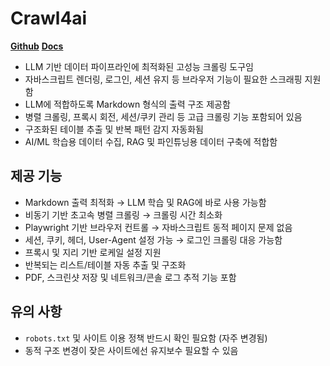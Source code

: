 # Crawl4ai

**[Github](https://github.com/unclecode/crawl4ai)**
**[Docs](https://docs.crawl4ai.com/)**

- LLM 기반 데이터 파이프라인에 최적화된 고성능 크롤링 도구임
- 자바스크립트 렌더링, 로그인, 세션 유지 등 브라우저 기능이 필요한 스크래핑 지원함
- LLM에 적합하도록 Markdown 형식의 출력 구조 제공함
- 병렬 크롤링, 프록시 회전, 세션/쿠키 관리 등 고급 크롤링 기능 포함되어 있음
- 구조화된 테이블 추출 및 반복 패턴 감지 자동화됨
- AI/ML 학습용 데이터 수집, RAG 및 파인튜닝용 데이터 구축에 적합함

## 제공 기능

- Markdown 출력 최적화 → LLM 학습 및 RAG에 바로 사용 가능함
- 비동기 기반 초고속 병렬 크롤링 → 크롤링 시간 최소화
- Playwright 기반 브라우저 컨트롤 → 자바스크립트 동적 페이지 문제 없음
- 세션, 쿠키, 헤더, User-Agent 설정 가능 → 로그인 크롤링 대응 가능함
- 프록시 및 지리 기반 로케일 설정 지원
- 반복되는 리스트/테이블 자동 추출 및 구조화
- PDF, 스크린샷 저장 및 네트워크/콘솔 로그 추적 기능 포함

## 유의 사항

- `robots.txt` 및 사이트 이용 정책 반드시 확인 필요함 (자주 변경됨)
- 동적 구조 변경이 잦은 사이트에선 유지보수 필요할 수 있음